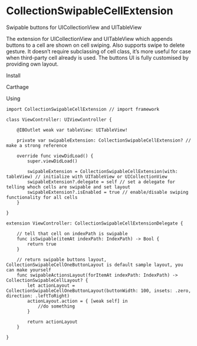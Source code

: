 # CollectionSwipableCellExtension
Swipable buttons for UICollectionView and UITableView

The extension for UICollectionView and UITableView which appends buttons to a cell are shown on cell swiping. Also supports swipe to delete gesture.
It doesn’t require subclassing of cell class, it’s more useful for case when third-party cell already is used.
The buttons UI is fully customised by providing own layout.

Install

Carthage

Using

    import CollectionSwipableCellExtension // import framework

    class ViewController: UIViewController {

        @IBOutlet weak var tableView: UITableView!

        private var swipableExtension: CollectionSwipableCellExtension? // make a strong reference

        override func viewDidLoad() {
            super.viewDidLoad()

            swipableExtension = CollectionSwipableCellExtension(with: tableView) // initialize with UITableView or UICollectionView
            swipableExtension?.delegate = self // set a delegate for telling whoch cells are swipable and set layout
            swipableExtension?.isEnabled = true // enable/disable swiping functionality for all cells
        }

    }

    extension ViewController: CollectionSwipableCellExtensionDelegate {

        // tell that cell on indexPath is swipable
        func isSwipable(itemAt indexPath: IndexPath) -> Bool {
            return true
        }

        // return swipable buttons layout, CollectionSwipableCellOneButtonLayout is default sample layout, you can make yourself
        func swipableActionsLayout(forItemAt indexPath: IndexPath) -> CollectionSwipableCellLayout? {
            let actionLayout = CollectionSwipableCellOneButtonLayout(buttonWidth: 100, insets: .zero, direction: .leftToRight)
            actionLayout.action = { [weak self] in
                //do something
            }

            return actionLayout
        }

    }

